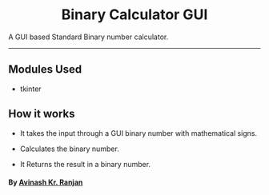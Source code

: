 <h1 align="center">Binary Calculator GUI</h1>
A GUI based Standard Binary number calculator.

---------------------------------------------------------------------

## Modules Used
- tkinter

## How it works
- It takes the input through a GUI binary number with mathematical signs.

- Calculates the binary number.

- It Returns the result in a binary number. 

#### By [Avinash Kr. Ranjan](https://github.com/avinashkranjan)